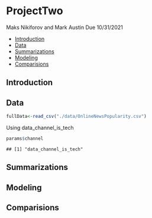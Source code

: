 ProjectTwo
================
Maks Nikiforov and Mark Austin
Due 10/31/2021

-   [Introduction](#introduction)
-   [Data](#data)
-   [Summarizations](#summarizations)
-   [Modeling](#modeling)
-   [Comparisions](#comparisions)

## Introduction

## Data

``` r
fullData<-read_csv("./data/OnlineNewsPopularity.csv")
```

Using data\_channel\_is\_tech

``` r
params$channel
```

    ## [1] "data_channel_is_tech"

## Summarizations

## Modeling

## Comparisions
